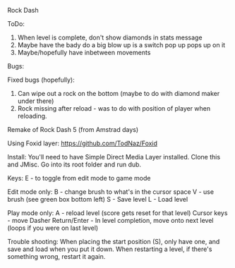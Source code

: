 Rock Dash

ToDo:
1. When level is complete, don't show diamonds in stats message
2. Maybe have the bady do a big blow up is a switch pop up pops up on it
3. Maybe/hopefully have inbetween movements

Bugs:


Fixed bugs (hopefully):
1. Can wipe out a rock on the bottom (maybe to do with diamond maker under there)
2. Rock missing after reload - was to do with position of player when reloading.

Remake of Rock Dash 5 (from Amstrad days)

Using Foxid layer: https://github.com/TodNaz/Foxid

Install:
You'll need to have Simple Direct Media Layer installed. Clone this and JMisc. Go into its root folder and run dub.

Keys:
E - to toggle from edit mode to game mode

Edit mode only:
B - change brush to what's in the cursor space
V - use brush (see green box bottom left)
S - Save level
L - Load level

Play mode only:
A - reload level (score gets reset for that level)
Cursor keys - move Dasher
Return/Enter - In level completion, move onto next level (loops if you were on last level)

Trouble shooting:
When placing the start position (S), only have one, and save and load when you put it down.
When restarting a level, if there's something wrong, restart it again.
